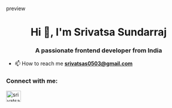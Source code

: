 preview
<h1 align="center">Hi 👋, I'm Srivatsa Sundarraj</h1>
<h3 align="center">A passionate frontend developer from India</h3>

- 📫 How to reach me **srivatsas0503@gmail.com**

<h3 align="left">Connect with me:</h3>
<p align="left">
<a href="https://linkedin.com/in/srivatsa s" target="blank"><img align="center" src="https://raw.githubusercontent.com/rahuldkjain/github-profile-readme-generator/master/src/images/icons/Social/linked-in-alt.svg" alt="srivatsa s" height="30" width="40" /></a>
</p>
